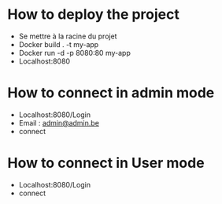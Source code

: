 # How to deploy the project

- Se mettre à la racine du projet
- Docker build . -t my-app
- Docker run -d -p 8080:80 my-app
- Localhost:8080

# How to connect in admin mode

- Localhost:8080/Login
- Email : admin@admin.be
- connect

# How to connect in User mode

- Localhost:8080/Login
- connect
